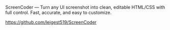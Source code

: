 ScreenCoder — Turn any UI screenshot into clean, editable HTML/CSS with full control. Fast, accurate, and easy to customize.

https://github.com/leigest519/ScreenCoder